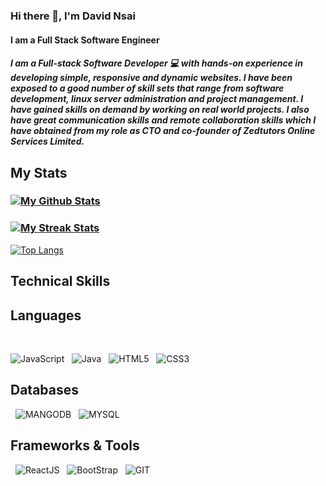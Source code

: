 ### Hi there 👋, I'm David Nsai
#### I am a Full Stack Software Engineer
<h5 align="left">I am a <i>Full-stack Software Developer 💻</i> with hands-on experience in developing simple, responsive and dynamic websites. I have been exposed to a good number of skill sets that range from software development, linux server administration and project management.
I have gained skills on demand by working on real world projects. I also have great communication skills and remote collaboration skills which I have obtained from my role as CTO and co-founder of Zedtutors Online Services Limited.



## <p align="left">My Stats</p>

### <div>[![My Github Stats](https://github-readme-stats.vercel.app/api?username=davidnsai&theme=solarized-dark&count_private=true&show_icons=true)](https://github.com/davidnsai/github-readme-stats)</div>
### <div>[![My Streak Stats](https://github-readme-streak-stats.herokuapp.com/?user=davidnsai&theme=solarized-dark)](https://github.com/davidnsai/github-readme-stats)</div>

[![Top Langs](https://github-readme-stats.vercel.app/api/top-langs/?username=davidnsai&count_private=true&layout=compact)](https://github.com/davidnsai/github-readme-stats)


## Technical Skills

## Languages
&nbsp;

![JavaScript](https://img.shields.io/badge/JavaScript-323330?style=for-the-badge&logo=javascript&logoColor=F7DF1E) &nbsp;
![Java](https://img.shields.io/badge/Java-ED8B00?style=for-the-badge&logo=java&logoColor=white) &nbsp;
![HTML5](https://img.shields.io/badge/HTML5-E34F26?style=for-the-badge&logo=html5&logoColor=white) &nbsp;
![CSS3](https://img.shields.io/badge/CSS3-1572B6?style=for-the-badge&logo=css3&logoColor=white) &nbsp;
&nbsp;

## Databases
&nbsp;
![MANGODB](https://img.shields.io/badge/MongoDB-white?style=for-the-badge&logo=mongodb&logoColor=4EA94B) &nbsp;
![MYSQL](https://img.shields.io/badge/MySQL-005C84?style=for-the-badge&logo=mysql&logoColor=white) &nbsp;
&nbsp;

## Frameworks & Tools
&nbsp;
![ReactJS](https://img.shields.io/badge/Reactjs-1DA1F2?style=for-the-badge&logo=nodedotjs&logoColor=white) &nbsp;
![BootStrap](https://img.shields.io/badge/Bootstrap-563D7C?style=for-the-badge&logo=bootstrap&logoColor=white) &nbsp;
![GIT](https://img.shields.io/badge/Git-F05032?style=for-the-badge&logo=git&logoColor=white) &nbsp;

